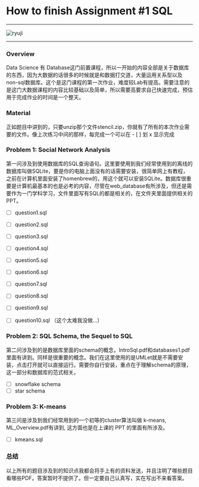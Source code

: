 ﻿# How to finish Assignment #1 SQL

---

![ryuji](http://nextshark.com/wp-content/uploads/2017/04/cute-dog-shiba-inu-ryuji-japan-17.jpg)

---

### Overview
Data Science 有 Database这门前置课程，所以一开始的内容全部是关于数据库的东西，因为大数据的话很多的时候就是和数据打交道，大量运用关系型以及non-sql数据库。这个是这门课程的第一次作业，难度较Lab有提高。需要注意的是这门大数据课程的内容比较基础以及简单，所以需要高要求自己快速完成，预估用于完成作业的时间是一个整天。

### Material

正如题目中讲到的，只要unzip那个文件stencil.zip，你就有了所有的本次作业需要的文件。像上次练习中间的那样，每完成一个可以在 - [ ] 划 x 显示完成

### Problem 1: Social Network Analysis

第一问涉及到使用数据库的SQL查询语句。这里要使用到我们经常使用到的离线的数据库叫做SQLite，要是你的电脑上面没有的话需要安装，很简单网上有教程，之前在计算机里面安装了homenbrew的，用这个就可以安装SQLite。数据库很重要是计算机最基本的也是必考的内容，尽管在web_database有所涉及，但还是需要作为一门学科学习，文件里面写有SQL的都是相关的，在文件夹里面提供相关的PPT。

- [ ] question1.sql
- [ ] question2.sql
- [ ] question3.sql
- [ ] question4.sql
- [ ] question5.sql
- [ ] question6.sql
- [ ] question7.sql
- [ ] question8.sql
- [ ] question9.sql
- [ ] question10.sql （这个太难我没做...）


### Problem 2: SQL Schema, the Sequel to SQL

第二问涉及到的是数据库里面的schema的概念，IntroSql.pdf和databases1.pdf里面有讲到。同样是很重要的概念。我们在这里使用的是UMLet就是不需要安装，点击打开就可以直接运行。需要你自行安装，重点在于理解schema的原理，这一部分和数据库的范式相关。

- [ ] snowflake schema
- [ ] star schema

### Problem 3: K-means 

第三问是涉及到我们经常用到的一个初等的cluster算法叫做 k-means, ML_Overview.pdf有讲到, 这方面也是在上课的 PPT 的里面有所涉及。

- [ ] kmeans.sql

### 总结
以上所有的题目涉及到的知识点我都会将手上有的资料发送，并且注明了哪些题目看哪些PDF。答案暂时不提供了。但一定要自己认真写，实在写出不来看答案。
